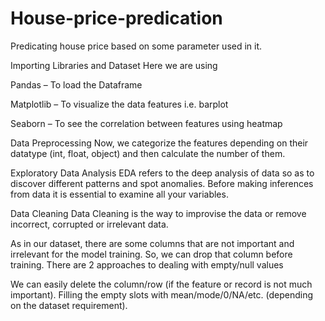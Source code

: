 # House-price-predication
Predicating house price based on some parameter used in it.

Importing Libraries and Dataset
Here we are using 

Pandas – To load the Dataframe

Matplotlib – To visualize the data features i.e. barplot

Seaborn – To see the correlation between features using heatmap

Data Preprocessing
Now, we categorize the features depending on their datatype (int, float, object) and then calculate the number of them. 

Exploratory Data Analysis
EDA refers to the deep analysis of data so as to discover different patterns and spot anomalies. Before making inferences from data it is essential to examine all your variables.

Data Cleaning
Data Cleaning is the way to improvise the data or remove incorrect, corrupted or irrelevant data.

As in our dataset, there are some columns that are not important and irrelevant for the model training. So, we can drop that column before training. There are 2 approaches to dealing with empty/null values

We can easily delete the column/row (if the feature or record is not much important).
Filling the empty slots with mean/mode/0/NA/etc. (depending on the dataset requirement).
